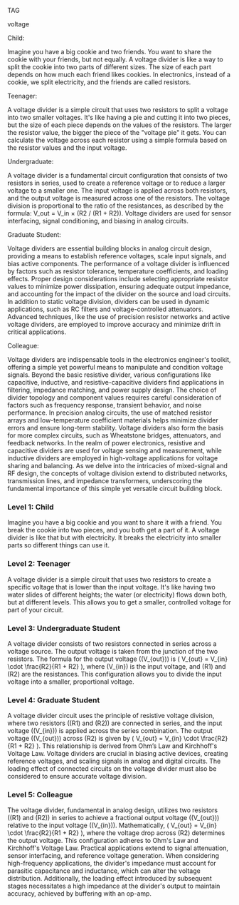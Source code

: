 TAG

voltage

Child:

Imagine you have a big cookie and two friends. You want to share the cookie with your friends, but not equally. A voltage divider is like a way to split the cookie into two parts of different sizes. The size of each part depends on how much each friend likes cookies. In electronics, instead of a cookie, we split electricity, and the friends are called resistors.

Teenager:

A voltage divider is a simple circuit that uses two resistors to split a voltage into two smaller voltages. It's like having a pie and cutting it into two pieces, but the size of each piece depends on the values of the resistors. The larger the resistor value, the bigger the piece of the "voltage pie" it gets. You can calculate the voltage across each resistor using a simple formula based on the resistor values and the input voltage.

Undergraduate:

A voltage divider is a fundamental circuit configuration that consists of two resistors in series, used to create a reference voltage or to reduce a larger voltage to a smaller one. The input voltage is applied across both resistors, and the output voltage is measured across one of the resistors. The voltage division is proportional to the ratio of the resistances, as described by the formula: V_out = V_in × (R2 / (R1 + R2)). Voltage dividers are  used for sensor interfacing, signal conditioning, and biasing in analog circuits.

Graduate Student:

Voltage dividers are essential building blocks in analog circuit design, providing a means to establish reference voltages, scale input signals, and bias active components. The performance of a voltage divider is influenced by factors such as resistor tolerance, temperature coefficients, and loading effects. Proper design considerations include selecting appropriate resistor values to minimize power dissipation, ensuring adequate output impedance, and accounting for the impact of the divider on the source and load circuits. In addition to static voltage division, dividers can be used in dynamic applications, such as RC filters and voltage-controlled attenuators. Advanced techniques, like the use of precision resistor networks and active voltage dividers, are employed to improve accuracy and minimize drift in critical applications.

Colleague:

Voltage dividers are indispensable tools in the electronics engineer's toolkit, offering a simple yet powerful means to manipulate and condition voltage signals. Beyond the basic resistive divider, various configurations like capacitive, inductive, and resistive-capacitive dividers find applications in filtering, impedance matching, and power supply design. The choice of divider topology and component values requires careful consideration of factors such as frequency response, transient behavior, and noise performance. In precision analog circuits, the use of matched resistor arrays and low-temperature coefficient materials helps minimize divider errors and ensure long-term stability. Voltage dividers also form the basis for more complex circuits, such as Wheatstone bridges, attenuators, and feedback networks. In the realm of power electronics, resistive and capacitive dividers are used for voltage sensing and measurement, while inductive dividers are employed in high-voltage applications for voltage sharing and balancing. As we delve into the intricacies of mixed-signal and RF design, the concepts of voltage division extend to distributed networks, transmission lines, and impedance transformers, underscoring the fundamental importance of this simple yet versatile circuit building block.

### Level 1:  Child

Imagine you have a big cookie and you want to share it with a friend. You break the cookie into two pieces, and you both get a part of it. A voltage divider is like that but with electricity. It breaks the electricity into smaller parts so different things can use it.

### Level 2:  Teenager

A voltage divider is a simple circuit that uses two resistors to create a specific voltage that is lower than the input voltage. It's like having two water slides of different heights; the water (or electricity) flows down both, but at different levels. This allows you to get a smaller, controlled voltage for part of your circuit.

### Level 3: Undergraduate Student

A voltage divider consists of two resistors connected in series across a voltage source. The output voltage is taken from the junction of the two resistors. The formula for the output voltage (\(V_{out}\)) is \( V_{out} = V_{in} \cdot \frac{R2}{R1 + R2} \), where \(V_{in}\) is the input voltage, and \(R1\) and \(R2\) are the resistances. This configuration allows you to divide the input voltage into a smaller, proportional voltage.

### Level 4:  Graduate Student

A voltage divider circuit uses the principle of resistive voltage division, where two resistors (\(R1\) and \(R2\)) are connected in series, and the input voltage (\(V_{in}\)) is applied across the series combination. The output voltage (\(V_{out}\)) across \(R2\) is given by \( V_{out} = V_{in} \cdot \frac{R2}{R1 + R2} \). This relationship is derived from Ohm’s Law and Kirchhoff's Voltage Law. Voltage dividers are crucial in biasing active devices, creating reference voltages, and scaling signals in analog and digital circuits. The loading effect of connected circuits on the voltage divider must also be considered to ensure accurate voltage division.

### Level 5:  Colleague

The voltage divider, fundamental in analog design, utilizes two resistors (\(R1\) and \(R2\)) in series to achieve a fractional output voltage (\(V_{out}\)) relative to the input voltage (\(V_{in}\)). Mathematically, \( V_{out} = V_{in} \cdot \frac{R2}{R1 + R2} \), where the voltage drop across \(R2\) determines the output voltage. This configuration adheres to Ohm's Law and Kirchhoff's Voltage Law. Practical applications extend to signal attenuation, sensor interfacing, and reference voltage generation. When considering high-frequency applications, the divider's impedance must account for parasitic capacitance and inductance, which can alter the voltage distribution. Additionally, the loading effect introduced by subsequent stages necessitates a high impedance at the divider's output to maintain accuracy,  achieved by buffering with an op-amp.
